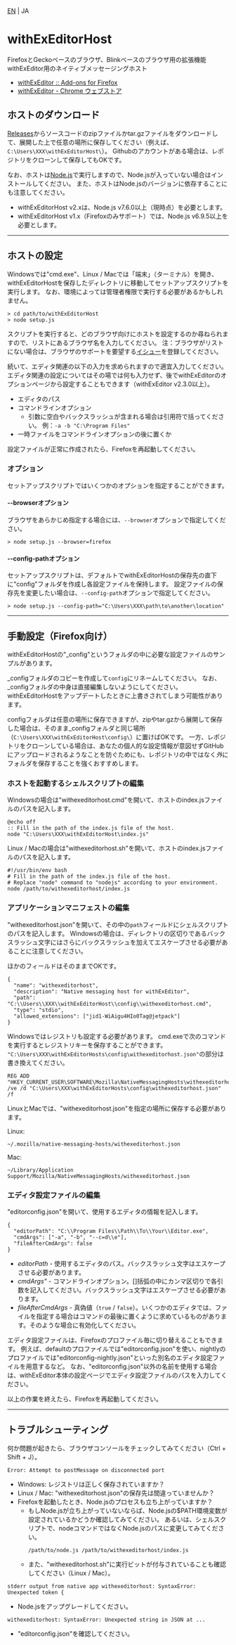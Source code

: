 [EN](./README.md) | JA

# withExEditorHost

FirefoxとGeckoベースのブラウザ、Blinkベースのブラウザ用の拡張機能withExEditor用のネイティブメッセージングホスト

* [withExEditor :: Add-ons for Firefox](https://addons.mozilla.org/addon/withexeditor/ "withExEditor :: Add-ons for Firefox")
* [withExEditor - Chrome ウェブストア](https://chrome.google.com/webstore/detail/withexeditor/koghhpkkcndhhclklnnnhcpkkplfkgoi "withExEditor - Chrome ウェブストア")

## ホストのダウンロード

[Releases](https://github.com/asamuzaK/withExEditorHost/releases "Releases · asamuzaK/withExEditorHost")からソースコードのzipファイルかtar.gzファイルをダウンロードして、展開した上で任意の場所に保存してください（例えば、`C:\Users\XXX\withExEditorHost\`）。
Githubのアカウントがある場合は、レポジトリをクローンして保存してもOKです。

なお、ホストは[Node.js](https://nodejs.org/ja/ "Node.js")で実行しますので、Node.jsが入っていない場合はインストールしてください。
また、ホストはNode.jsのバージョンに依存することにも注意してください。
* withExEditorHost v2.xは、Node.js v7.6.0以上（現時点）を必要とします。
* withExEditorHost v1.x（Firefoxのみサポート）では、Node.js v6.9.5以上を必要とします。

***

## ホストの設定

Windowsでは"cmd.exe"、Linux / Macでは「端末」（ターミナル）を開き、withExEditorHostを保存したディレクトリに移動してセットアップスクリプトを実行します。
なお、環境によっては管理者権限で実行する必要があるかもしれません。

```
> cd path/to/withExEditorHost
> node setup.js
```

スクリプトを実行すると、どのブラウザ向けにホストを設定するのか尋ねられますので、リストにあるブラウザ名を入力してください。
注：ブラウザがリストにない場合は、ブラウザのサポートを要望する[イシュー](https://github.com/asamuzaK/withExEditorHost/issues "Issues · asamuzaK/withExEditorHost")を登録してください。

続いて、エディタ関連の以下の入力を求められますので適宜入力してください。
エディタ関連の設定についてはその場では何も入力せず、後でwithExEditorのオプションページから設定することもできます（withExEditor v2.3.0以上）。

* エディタのパス
* コマンドラインオプション
  * 引数に空白やバックスラッシュが含まれる場合は引用符で括ってください。
    例：`-a -b "C:\Program Files"`
* 一時ファイルをコマンドラインオプションの後に置くか

設定ファイルが正常に作成されたら、Firefoxを再起動してください。

### オプション

セットアップスクリプトではいくつかのオプションを指定することができます。

#### --browserオプション

ブラウザをあらかじめ指定する場合には、`--browser`オプションで指定してください。

```
> node setup.js --browser=firefox
```

#### --config-pathオプション

セットアップスクリプトは、デフォルトでwithExEditorHostの保存先の直下に"config"フォルダを作成し各設定ファイルを保持します。
設定ファイルの保存先を変更したい場合は、`--config-path`オプションで指定してください。

```
> node setup.js --config-path="C:\Users\XXX\path\to\another\location"
```

***

## 手動設定（Firefox向け）

withExEditorHostの"_config"というフォルダの中に必要な設定ファイルのサンプルがあります。

_configフォルダのコピーを作成して`config`にリネームしてください。
なお、_configフォルダの中身は直接編集しないようにしてください。
withExEditorHostをアップデートしたときに上書きされてしまう可能性があります。

configフォルダは任意の場所に保存できますが、zipやtar.gzから展開して保存した場合は、そのまま_configフォルダと同じ場所（`C:\Users\XXX\withExEditorHost\config\`）に置けばOKです。
一方、レポジトリをクローンしている場合は、あなたの個人的な設定情報が意図せずGitHubにアップロードされるようなことを防ぐためにも、レポジトリの中ではなく*外*にフォルダを保存することを強くおすすめします。

### ホストを起動するシェルスクリプトの編集

Windowsの場合は"withexeditorhost.cmd"を開いて、ホストのindex.jsファイルのパスを記入します。

```
@echo off
:: Fill in the path of the index.js file of the host.
node "C:\Users\XXX\withExEditorHost\index.js"
```

Linux / Macの場合は"withexeditorhost.sh"を開いて、ホストのindex.jsファイルのパスを記入します。

```
#!/usr/bin/env bash
# Fill in the path of the index.js file of the host.
# Replace "node" command to "nodejs" according to your environment.
node /path/to/withexeditorhost/index.js
```

### アプリケーションマニフェストの編集

"withexeditorhost.json"を開いて、その中の`path`フィールドにシェルスクリプトのパスを記入します。
Windowsの場合は、ディレクトリの区切りであるバックスラッシュ文字にはさらにバックスラッシュを加えてエスケープさせる必要があることに注意してください。

ほかのフィールドはそのままでOKです。

```
{
  "name": "withexeditorhost",
  "description": "Native messaging host for withExEditor",
  "path": "C:\\Users\\XXX\\withExEditorHost\\config\\withexeditorhost.cmd",
  "type": "stdio",
  "allowed_extensions": ["jid1-WiAigu4HIo0Tag@jetpack"]
}
```

Windowsではレジストリも設定する必要があります。
cmd.exeで次のコマンドを実行するとレジストリキーを保存することができます。
`"C:\Users\XXX\withExEditorHosts\config\withexeditorhost.json"`の部分は書き換えてください。

```
REG ADD "HKEY_CURRENT_USER\SOFTWARE\Mozilla\NativeMessagingHosts\withexeditorhost" /ve /d "C:\Users\XXX\withExEditorHosts\config\withexeditorhost.json" /f
```

LinuxとMacでは、"withexeditorhost.json"を指定の場所に保存する必要があります。

Linux:

```
~/.mozilla/native-messaging-hosts/withexeditorhost.json
```

Mac:

```
~/Library/Application Support/Mozilla/NativeMessagingHosts/withexeditorhost.json
```

### エディタ設定ファイルの編集

"editorconfig.json"を開いて、使用するエディタの情報を記入します。

```
{
  "editorPath": "C:\\Program Files\\Path\\To\\Your\\Editor.exe",
  "cmdArgs": ["-a", "-b", "--c=d\\e"],
  "fileAfterCmdArgs": false
}
```

* *editorPath* - 使用するエディタのパス。バックスラッシュ文字はエスケープさせる必要があります。
* *cmdArgs"* - コマンドラインオプション。[]括弧の中にカンマ区切りで各引数を記入してください。バックスラッシュ文字はエスケープさせる必要があります。
* *fileAfterCmdArgs* - 真偽値（`true` / `false`）。いくつかのエディタでは、ファイルを指定する場合はコマンドの最後に置くように求めているものがあります。そのような場合に有効化してください。

エディタ設定ファイルは、Firefoxのプロファイル毎に切り替えることもできます。
例えば、defaultのプロファイルでは"editorconfig.json"を使い、nightlyのプロファイルでは"editorconfig-nightly.json"といった別名のエディタ設定ファイルを用意するなど。
なお、"editorconfig.json"以外の名前を使用する場合は、withExEditor本体の設定ページでエディタ設定ファイルのパスを入力してください。

以上の作業を終えたら、Firefoxを再起動してください。

***

## トラブルシューティング

何か問題が起きたら、ブラウザコンソールをチェックしてみてください（Ctrl + Shift + J）。

```
Error: Attempt to postMessage on disconnected port
```

* Windows: レジストリは正しく保存されていますか？
* Linux / Mac: "withexeditorhost.json"の保存先は間違っていませんか？
* Firefoxを起動したとき、Node.jsのプロセスも立ち上がっていますか？
  * もしNode.jsが立ち上がっていないならば、Node.jsの$PATH環境変数が設定されているかどうか確認してみてください。
    あるいは、シェルスクリプトで、nodeコマンドではなくNode.jsのパスに変更してみてください。
    ```
    /path/to/node.js /path/to/withexeditorhost/index.js
    ```
  * また、"withexeditorhost.sh"に実行ビットが付与されていることも確認してください（Linux / Mac）。

```
stderr output from native app withexeditorhost: SyntaxError: Unexpected token {
```

* Node.jsをアップグレードしてください。

```
withexeditorhost: SyntaxError: Unexpected string in JSON at ...
```

* "editorconfig.json"を確認してください。
